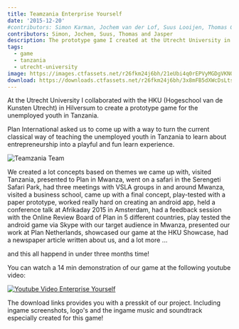 ```yaml
---
title: Teamzania Enterprise Yourself
date: '2015-12-20'
#contributors: Simon Karman, Jochem van der Lof, Suus Looijen, Thomas Groot Zwaaftink and Jasper Hutte
contributors: Simon, Jochem, Suus, Thomas and Jasper
description: The prototype game I created at the Utrecht University in collaboration with the HKU for Plan International for the unemployed youth in Tanzania.
tags:
  - game
  - tanzania
  - utrecht-university
image: https://images.ctfassets.net/r26fkm24j6bh/21eUbi4q0rEPVyMGDgVKNQ/7ca0ea1c061453e5621c550b4b0ee91e/teamzania1.jpg
download: https://downloads.ctfassets.net/r26fkm24j6bh/3x8mFB5dXWcDsLtssPV20n/2337c816757f7dff01dfe1b33387c8a5/teamzania_presskit.zip
---
```


At the Utrecht University I collaborated with the HKU (Hogeschool van de Kunsten Utrecht) in Hilversum to create a prototype game for the unemployed youth in Tanzania.

Plan International asked us to come up with a way to turn the current classical way of teaching the unemployed youth in Tanzania to learn about entrepreneurship into a playful and fun learn experience.

![Teamzania Team](https://images.ctfassets.net/r26fkm24j6bh/3AltGQ4bs1LBXx9vhnkSyD/b979afd0592b673a4dd9fc61402ccc9b/teamzania2.jpg)

We created a lot concepts based on themes we came up with, visited Tanzania, presented to Plan in Mwanza, went on a safari in the Serengeti Safari Park, had three meetings with VSLA groups in and around Mwanza, visited a business school, came up with a final concept, play-tested with a paper prototype, worked really hard on creating an android app, held a conference talk at Afrikaday 2015 in Amsterdam, had a feedback session with the Online Review Board of Plan in 5 different countries, play tested the android game via Skype with our target audience in Mwanza, presented our work at Plan Netherlands, showcased our game at the HKU Showcase, had a newspaper article written about us, and a lot more ...

and this all happend in under three months time!

You can watch a 14 min demonstration of our game at the following youtube video:

[![Youtube Video Enterprise Yourself](https://img.youtube.com/vi/xzrERXvMmO0/0.jpg)](https://www.youtube.com/watch?v=xzrERXvMmO0)

The download links provides you with a presskit of our project. Including ingame screenshots, logo's and the ingame music and soundtrack especially created for this game!
